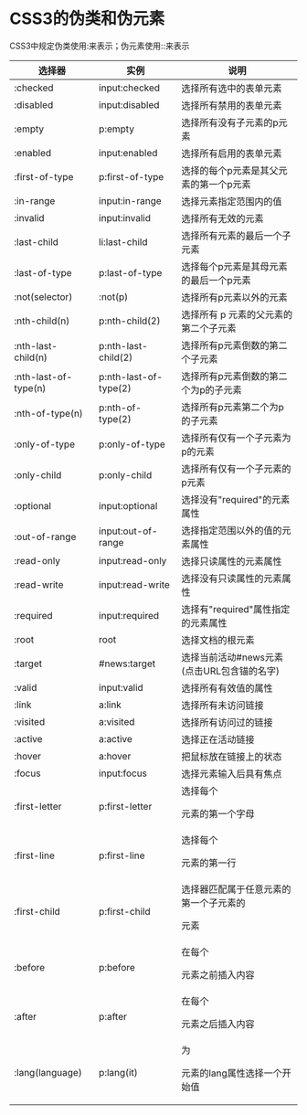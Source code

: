 # CSS3的伪类和伪元素

CSS3中规定伪类使用:来表示；伪元素使用::来表示


|  选择器   | 实例  | 说明  |
|  ----  | ----  | ----  |
| :checked  | input:checked | 选择所有选中的表单元素 |
| :disabled  | input:disabled | 选择所有禁用的表单元素 |
| :empty | p:empty | 选择所有没有子元素的p元素 |
| :enabled | input:enabled | 选择所有启用的表单元素 |
| :first-of-type | p:first-of-type | 选择的每个p元素是其父元素的第一个p元素 |
| :in-range | input:in-range | 选择元素指定范围内的值 |
| :invalid | input:invalid  | 选择所有无效的元素 |
| :last-child | li:last-child  | 选择所有元素的最后一个子元素|
| :last-of-type | p:last-of-type | 选择每个p元素是其母元素的最后一个p元素|
| :not(selector) | :not(p) | 选择所有p元素以外的元素|
| :nth-child(n) | p:nth-child(2) | 选择所有 p 元素的父元素的第二个子元素|
| :nth-last-child(n) | p:nth-last-child(2) | 选择所有p元素倒数的第二个子元素|
| :nth-last-of-type(n) | p:nth-last-of-type(2) | 选择所有p元素倒数的第二个为p的子元素|
| :nth-of-type(n) | p:nth-of-type(2) | 选择所有p元素第二个为p的子元素|
| :only-of-type | p:only-of-type | 选择所有仅有一个子元素为p的元素|
| :only-child | p:only-child | 选择所有仅有一个子元素的p元素|
| :optional | input:optional	 | 选择没有"required"的元素属性|
| :out-of-range | input:out-of-range		 | 选择指定范围以外的值的元素属性|
| :read-only | input:read-only			 | 选择只读属性的元素属性|
| :read-write | input:read-write		 | 选择没有只读属性的元素属性|
| :required | input:required			 | 选择有"required"属性指定的元素属性|
| :root | root			 | 选择文档的根元素|
| :target | #news:target				 | 选择当前活动#news元素(点击URL包含锚的名字)|
| :valid | input:valid					 | 选择所有有效值的属性|
| :link | a:link						 | 选择所有未访问链接|
| :visited | a:visited					 | 选择所有访问过的链接|
| :active | a:active					| 选择正在活动链接|
| :hover | a:hover						| 把鼠标放在链接上的状态|
| :focus | input:focus					| 选择元素输入后具有焦点|
| :first-letter | p:first-letter		| 选择每个<p> 元素的第一个字母|
| :first-line | p:first-line			| 选择每个<p> 元素的第一行|
| :first-child	 | p:first-child		| 选择器匹配属于任意元素的第一个子元素的 <p> 元素|
| :before	 | p:before			| 在每个<p>元素之前插入内容|
| :after	 | p:after			| 在每个<p>元素之后插入内容|
| :lang(language)	 | p:lang(it)			| 为<p>元素的lang属性选择一个开始值|

